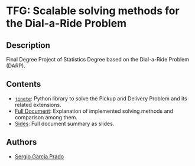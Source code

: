 # TFG: Scalable solving methods for the Dial-a-Ride Problem

## Description

Final Degree Project of Statistics Degree based on the Dial-a-Ride Problem (DARP).

## Contents

* [`jinete`](https://github.com/garciparedes/jinete): Python library to solve the Pickup and Delivery Problem and its related extensions.
* [Full Document](document.pdf): Explanation of implemented solving methods and comparison among them.
* [Sides](slides.pdf): Full document summary as slides.

## Authors
* [Sergio García Prado](https://garciparedes.me)
